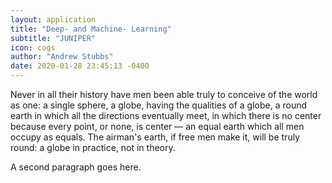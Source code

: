 ```yaml
---
layout: application
title: "Deep- and Machine- Learning"
subtitle: "JUNIPER"
icon: cogs
author: "Andrew Stubbs"
date: 2020-01-28 23:45:13 -0400
---
```


Never in all their history have men been able truly to conceive of the world as one: a single sphere, a globe, having the qualities of a globe, a round earth in which all the directions eventually meet, in which there is no center because every point, or none, is center — an equal earth which all men occupy as equals. The airman's earth, if free men make it, will be truly round: a globe in practice, not in theory.

A second paragraph goes here.

